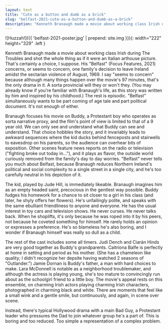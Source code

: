 ```yaml
---
layout: text
title: "Cute as a button and dumb as a brick"
slug: "belfast-2021-cute-as-a-button-and-dumb-as-a-brick"
description: "Kenneth Branaugh made a movie about working class Irish during The Troubles and shot the whole thing as if it were an Italian arthouse picture. That's certainly a choice, I suppose."
---
```

![Huzzah!]({{ 'belfast-2021-poster.jpg' | prepend: site.img }}){: width="222" height="329" .left }

Kenneth Branaugh made a movie about working class Irish during The Troubles and shot the whole thing as if it were an Italian arthouse picture. That's certainly a choice, I suppose. His "Belfast" (Focus Features, 2021) concerns, or seems to concern, one family's decision to leave Ireland amidst the sectarian violence of August, 1969. I say "seems to concern" because although many things happen over the movie's 97 minutes, that's the only drama in it. A sorta provincial will they or won't they. (You may already know if you're familiar with Branaugh's life, as this story was written by him and inspired by his childhood.) The rest is episodic. "Belfast" simultaneously wants to be part coming of age tale and part political document. It's not enough of either.<!--more-->

 Branaugh focuses his movie on Buddy, a Protestant boy who operates as sorta narrative proxy, and the film's point of view is limited to that of a 9 year old. We can only see and understand what Buddy can see and understand. That choice hobbles the story, and it invariably leads to awkward sequences where the kid ducks behind fenceposts and stairwells to eavesdrop on his parents, so the audience can overhear bits of exposition. Other scenes feature news reports on the radio or television ("fighting broke out today in..."), and it plays as flavor, the outside world curiously removed from the family's day to day worries. "Belfast" never tells you much about Belfast, because Branaugh reduces Northern Ireland's political and social complexity to a single street in a single city, and he's too carefully neutral in his depiction of it.

The kid, played by Jude Hill, is immediately likeable. Branaugh imagines him as an empty headed saint, precocious in the gentlest way possible. Buddy fudges his homework for a chance to sit closer to a girl in his class (and later, he shyly offers her flowers). He's unfailingly polite, and speaks with the same ebulliant friendliness to anyone and everyone. He has the usual interest in toy cars and television shows. He never curses. He never talks back. When he shoplifts, it's only because he was roped into it by his peers, not because he coveted something for himself. He rarely holds an opinion or expresses a preference. He's so blameless he's also boring, and I wonder if Branaugh himself was really so dull as a child.

The rest of the cast includes some all timers. Judi Dench and Ciarán Hinds are very good together as Buddy's grandparents. Caitríona Balfe is perfectly at home in setting and period as his mother. (She has a chameleon like quality; I didn't recognize her depsite having watched 2 seasons of "Outlander.") Jamie Dornan is Buddy's father, a man with hard choices to make. Lara McDonnell is notable as a neighborhood troublemaker, and although the actress is playing young, she's too mature to convincingly run about as the schoolgirl friend to a little boy. The movie's appeal rests on this ensemble, on charming Irish actors playing charming Irish characters, photographed in charming black and white. There are moments that feel like a small wink and a gentle smile, but continuously, and again, in scene over scene.

Instead, there's typical Hollywood drama with a main Bad Guy, a Protestant leader who pressures the Dad to join whatever group he's a part of. This is boring and too reduced. Too simple a representation of a complex problem.
